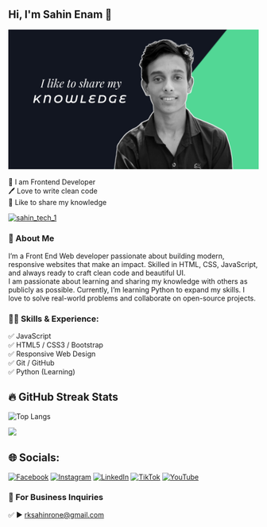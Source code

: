 ## Hi, I'm Sahin Enam 👋
[<img src='banner.jpg' alt='Sahin Shazi'>](https://github.com/SahinShaz)
<p>
👑 I am Frontend Developer <br> 
🖊️ Love to write clean code <br> 
🎤 Like to share my knowledge </p> 

<p align="left"> <a href="#" target="blank"><img src="https://img.shields.io/twitter/follow/sahin_tech_1?logo=twitter&style=for-the-badge" alt="sahin_tech_1" /></a> </p>

### 🚀 About Me
I’m a Front End Web developer passionate about building modern, responsive websites that make an impact. Skilled in HTML, CSS, JavaScript, and always ready to craft clean code and beautiful UI.  
I am passionate about learning and sharing my knowledge with others as publicly as possible. Currently, I’m learning Python to expand my skills. I love to solve real-world problems and collaborate on open-source projects.  

### 👨‍💻 Skills & Experience: 
✅ JavaScript <br>
✅ HTML5 / CSS3 / Bootstrap <br>
✅ Responsive Web Design <br>
✅ Git / GitHub <br>
✅ Python (Learning) <br>

## 🔥 GitHub Streak Stats
![Top Langs](https://github-readme-stats.vercel.app/api/top-langs/?username=SahinShazi&layout=compact&theme=tokyonight)<br/>

![](https://github-readme-streak-stats.herokuapp.com/?user=SahinShazi&theme=radical&hide_border=false)

## 🌐 Socials:
[![Facebook](https://img.shields.io/badge/Facebook-%231877F2.svg?logo=Facebook&logoColor=white)](https://facebook.com/JimamFB) [![Instagram](https://img.shields.io/badge/Instagram-%23E4405F.svg?logo=Instagram&logoColor=white)](https://instagram.com/jimam_tamimi) [![LinkedIn](https://img.shields.io/badge/LinkedIn-%230077B5.svg?logo=linkedin&logoColor=white)](https://linkedin.com/in/jimam-tamimi) [![TikTok](https://img.shields.io/badge/TikTok-%23000000.svg?logo=TikTok&logoColor=white)](https://tiktok.com/@jimamtamimi8) [![YouTube](https://img.shields.io/badge/YouTube-%23FF0000.svg?logo=YouTube&logoColor=white)](https://youtube.com/@Jimam)

### 📧 For Business Inquiries 
✅ ► rksahinrone@gmail.com

